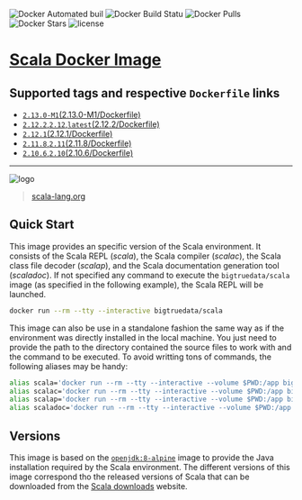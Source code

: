 ![Docker Automated buil](https://img.shields.io/docker/automated/bigtruedata/scala.svg?style=plastic)
![Docker Build Statu](https://img.shields.io/docker/build/bigtruedata/scala.svg?style=plastic)
![Docker Pulls](https://img.shields.io/docker/pulls/bigtruedata/scala.svg?style=plastic)
![Docker Stars](https://img.shields.io/docker/stars/bigtruedata/scala.svg?style=plastic)
![license](https://img.shields.io/github/license/bigtruedata/docker-scala.svg?style=plastic)

# [Scala Docker Image](https://hub.docker.com/r/bigtruedata/scala/)

## Supported tags and respective `Dockerfile` links
- [`2.13.0-M1`(2.13.0-M1/Dockerfile)](https://github.com/bigtruedata/docker-scala/blob/master/2.13.0-M1/Dockerfile)
- [`2.12.2`,`2.12`,`latest`(2.12.2/Dockerfile)](https://github.com/bigtruedata/docker-scala/blob/master/2.12.2/Dockerfile)
- [`2.12.1`(2.12.1/Dockerfile)](https://github.com/bigtruedata/docker-scala/blob/master/2.12.1/Dockerfile)
- [`2.11.8`,`2.11`(2.11.8/Dockerfile)](https://github.com/bigtruedata/docker-scala/blob/master/2.11.8/Dockerfile)
- [`2.10.6`,`2.10`(2.10.6/Dockerfile)](https://github.com/bigtruedata/docker-scala/blob/master/2.10.6/Dockerfile)

---

![logo](https://raw.githubusercontent.com/bigtruedata/docker-scala/master/logo.png)

> [scala-lang.org](http://scala-lang.org/)

## Quick Start
This image provides an specific version of the Scala environment. It consists of the Scala REPL (_scala_), the Scala compiler (_scalac_), the Scala class file decoder (_scalap_), and the Scala documentation generation tool (_scaladoc_). If not specified any command to execute the `bigtruedata/scala` image (as specified in the following example), the Scala REPL will be launched.

```sh
docker run --rm --tty --interactive bigtruedata/scala
```

This image can also be use in a standalone fashion the same way as if the environment was directly installed in the local machine. You just need to provide the path to the directory contained the source files to work with and the command to be executed. To avoid writting tons of commands, the following aliases may be handy:

```sh
alias scala='docker run --rm --tty --interactive --volume $PWD:/app bigtruedata/scala'
alias scalac='docker run --rm --tty --interactive --volume $PWD:/app bigtruedata/scala scalac'
alias scalap='docker run --rm --tty --interactive --volume $PWD:/app bigtruedata/scala scalap'
alias scaladoc='docker run --rm --tty --interactive --volume $PWD:/app bigtruedata/scala scaladoc'
```

## Versions
This image is based on the [`openjdk:8-alpine`](https://hub.docker.com/_/openjdk/) image to provide the Java installation required by the Scala environment. The different versions of this image correspond tho the released versions of Scala that can be downloaded from the [Scala downloads](http://scala-lang.org/download/all.html) website.
